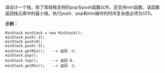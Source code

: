 请设计一个栈，除了常规栈支持的pop与push函数以外，还支持min函数，该函数返回栈元素中的最小值。执行push、pop和min操作的时间复杂度必须为O(1)。

  

 **示例：**

    
    
    MinStack minStack = new MinStack();  
    minStack.push(-2);  
    minStack.push(0);  
    minStack.push(-3);  
    minStack.getMin();   --> 返回 -3.  
    minStack.pop();  
    minStack.top();      --> 返回 0.  
    minStack.getMin();   --> 返回 -2.

